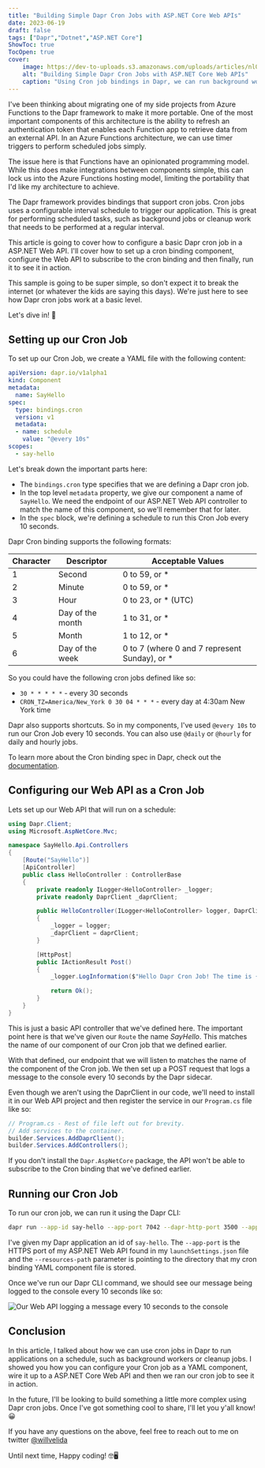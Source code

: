 ```yaml
---
title: "Building Simple Dapr Cron Jobs with ASP.NET Core Web APIs"
date: 2023-06-19
draft: false
tags: ["Dapr","Dotnet","ASP.NET Core"]
ShowToc: true
TocOpen: true
cover:
    image: https://dev-to-uploads.s3.amazonaws.com/uploads/articles/nl0d9s1mrhs782o88n59.png
    alt: "Building Simple Dapr Cron Jobs with ASP.NET Core Web APIs"
    caption: "Using Cron job bindings in Dapr, we can run background workers and tasks on a schedule"
---
```


I've been thinking about migrating one of my side projects from Azure Functions to the Dapr framework to make it more portable. One of the most important components of this architecture is the ability to refresh an authentication token that enables each Function app to retrieve data from an external API. In an Azure Functions architecture, we can use timer triggers to perform scheduled jobs simply. 

The issue here is that Functions have an opinionated programming model. While this does make integrations between components simple, this can lock us into the Azure Functions hosting model, limiting the portability that I'd like my architecture to achieve.

The Dapr framework provides bindings that support cron jobs. Cron jobs uses a configurable interval schedule to trigger our application. This is great for performing scheduled tasks, such as background jobs or cleanup work that needs to be performed at a regular interval.

This article is going to cover how to configure a basic Dapr cron job in a ASP.NET Web API. I'll cover how to set up a cron binding component, configure the Web API to subscribe to the cron binding and then finally, run it to see it in action.

This sample is going to be super simple, so don't expect it to break the internet (or whatever the kids are saying this days). We're just here to see how Dapr cron jobs work at a basic level.

Let's dive in! 🚀

## Setting up our Cron Job

To set up our Cron Job, we create a YAML file with the following content:

```yaml
apiVersion: dapr.io/v1alpha1
kind: Component
metadata:
  name: SayHello
spec:
  type: bindings.cron
  version: v1
  metadata:
  - name: schedule
    value: "@every 10s"
scopes:
  - say-hello
```

Let's break down the important parts here:

- The ```bindings.cron``` type specifies that we are defining a Dapr cron job.
- In the top level ```metadata``` property, we give our component a name of ```SayHello```. We need the endpoint of our ASP.NET Web API controller to match the name of this component, so we'll remember that for later.
- In the ```spec``` block, we're defining a schedule to run this Cron Job every 10 seconds.

Dapr Cron binding supports the following formats:

| Character | Descriptor | Acceptable Values |
| --------- | ---------- | ----------------- |
| 1 | Second | 0 to 59, or * |
| 2	| Minute | 0 to 59, or * |
| 3	| Hour | 0 to 23, or * (UTC) |
| 4	| Day of the month | 1 to 31, or * |
| 5	| Month | 1 to 12, or * |
| 6	| Day of the week | 0 to 7 (where 0 and 7 represent Sunday), or * |

So you could have the following cron jobs defined like so:

* ```30 * * * * *``` - every 30 seconds
* ```CRON_TZ=America/New_York 0 30 04 * * *``` - every day at 4:30am New York time

Dapr also supports shortcuts. So in my components, I've used ```@every 10s``` to run our Cron Job every 10 seconds. You can also use ```@daily``` or ```@hourly``` for daily and hourly jobs.

To learn more about the Cron binding spec in Dapr, check out the [documentation](https://docs.dapr.io/reference/components-reference/supported-bindings/cron/).

## Configuring our Web API as a Cron Job

Lets set up our Web API that will run on a schedule:

```csharp
using Dapr.Client;
using Microsoft.AspNetCore.Mvc;

namespace SayHello.Api.Controllers
{
    [Route("SayHello")]
    [ApiController]
    public class HelloController : ControllerBase
    {
        private readonly ILogger<HelloController> _logger;
        private readonly DaprClient _daprClient;

        public HelloController(ILogger<HelloController> logger, DaprClient daprClient)
        {
            _logger = logger;
            _daprClient = daprClient;
        }

        [HttpPost]
        public IActionResult Post()
        {
            _logger.LogInformation($"Hello Dapr Cron Job! The time is {DateTime.Now.ToString("dd-MM-yyyy HH:mm:ss")}");

            return Ok();
        }
    }
}
```

This is just a basic API controller that we've defined here. The important point here is that we've given our ```Route``` the name *SayHello*. This matches the name of our component of our Cron job that we defined earlier.

With that defined, our endpoint that we will listen to matches the name of the component of the Cron job. We then set up a POST request that logs a message to the console every 10 seconds by the Dapr sidecar.

Even though we aren't using the DaprClient in our code, we'll need to install it in our Web API project and then register the service in our ```Program.cs``` file like so:

```csharp
// Program.cs - Rest of file left out for brevity.
// Add services to the container.
builder.Services.AddDaprClient();
builder.Services.AddControllers();
```

If you don't install the ```Dapr.AspNetCore``` package, the API won't be able to subscribe to the Cron binding that we've defined earlier.

## Running our Cron Job

To run our cron job, we can run it using the Dapr CLI:

```bash
dapr run --app-id say-hello --app-port 7042 --dapr-http-port 3500 --app-ssl --resources-path ../../../components/ -- dotnet run --launch-profile https
```

I've given my Dapr application an id of ```say-hello```. The ```--app-port``` is the HTTPS port of my ASP.NET Web API found in my ```launchSettings.json``` file and the ```--resources-path``` parameter is pointing to the directory that my cron binding YAML component file is stored.

Once we've run our Dapr CLI command, we should see our message being logged to the console every 10 seconds like so:

![Our Web API logging a message every 10 seconds to the console](https://dev-to-uploads.s3.amazonaws.com/uploads/articles/erlp1sv91b46ft76fry3.png)

## Conclusion

In this article, I talked about how we can use cron jobs in Dapr to run applications on a schedule, such as background workers or cleanup jobs. I showed you how you can configure your Cron job as a YAML component, wire it up to a ASP.NET Core Web API and then we ran our cron job to see it in action.

In the future, I'll be looking to build something a little more complex using Dapr cron jobs. Once I've got something cool to share, I'll let you y'all know! 😀

If you have any questions on the above, feel free to reach out to me on twitter [@willvelida](https://twitter.com/willvelida)

Until next time, Happy coding! 🤓🖥️